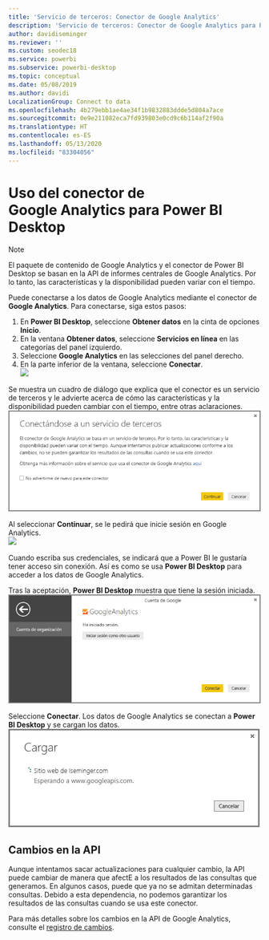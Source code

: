```yaml
---
title: 'Servicio de terceros: Conector de Google Analytics'
description: 'Servicio de terceros: Conector de Google Analytics para Power BI Desktop'
author: davidiseminger
ms.reviewer: ''
ms.custom: seodec18
ms.service: powerbi
ms.subservice: powerbi-desktop
ms.topic: conceptual
ms.date: 05/08/2019
ms.author: davidi
LocalizationGroup: Connect to data
ms.openlocfilehash: 4b279ebb1ae4ae34f1b9832883ddde5d804a7ace
ms.sourcegitcommit: 0e9e211082eca7fd939803e0cd9c6b114af2f90a
ms.translationtype: HT
ms.contentlocale: es-ES
ms.lasthandoff: 05/13/2020
ms.locfileid: "83304056"
---
```

# <a name="use-the-google-analytics-connector-for-power-bi-desktop"></a>Uso del conector de Google Analytics para Power BI Desktop
> [!NOTE]
> El paquete de contenido de Google Analytics y el conector de Power BI Desktop se basan en la API de informes centrales de Google Analytics. Por lo tanto, las características y la disponibilidad pueden variar con el tiempo.

Puede conectarse a los datos de Google Analytics mediante el conector de **Google Analytics**. Para conectarse, siga estos pasos:

1. En **Power BI Desktop**, seleccione **Obtener datos** en la cinta de opciones **Inicio**.
2. En la ventana **Obtener datos**, seleccione **Servicios en línea** en las categorías del panel izquierdo.
3. Seleccione **Google Analytics** en las selecciones del panel derecho.
4. En la parte inferior de la ventana, seleccione **Conectar**.  
   ![](media/service-google-analytics-connector/tps_googleanalytics_1.png)

Se muestra un cuadro de diálogo que explica que el conector es un servicio de terceros y le advierte acerca de cómo las características y la disponibilidad pueden cambiar con el tiempo, entre otras aclaraciones.  
![](media/service-google-analytics-connector/tps_googleanalytics_2.png)

Al seleccionar **Continuar**, se le pedirá que inicie sesión en Google Analytics.  
![](media/service-google-analytics-connector/tps_googleanalytics_3.png)

Cuando escriba sus credenciales, se indicará que a Power BI le gustaría tener acceso sin conexión. Así es como se usa **Power BI Desktop** para acceder a los datos de Google Analytics.  

Tras la aceptación, **Power BI Desktop** muestra que tiene la sesión iniciada.  
![](media/service-google-analytics-connector/tps_googleanalytics_5.png)

Seleccione **Conectar**. Los datos de Google Analytics se conectan a **Power BI Desktop** y se cargan los datos.  
![](media/service-google-analytics-connector/tps_googleanalytics_6.png)

## <a name="changes-to-the-api"></a>Cambios en la API
Aunque intentamos sacar actualizaciones para cualquier cambio, la API puede cambiar de manera que afectE a los resultados de las consultas que generamos. En algunos casos, puede que ya no se admitan determinadas consultas. Debido a esta dependencia, no podemos garantizar los resultados de las consultas cuando se usa este conector.

Para más detalles sobre los cambios en la API de Google Analytics, consulte el [registro de cambios](https://developers.google.com/analytics/devguides/changelog).

